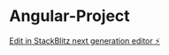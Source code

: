# Angular-Project

[Edit in StackBlitz next generation editor ⚡️](https://stackblitz.com/~/github.com/SimranGupta23/Angular-Project)